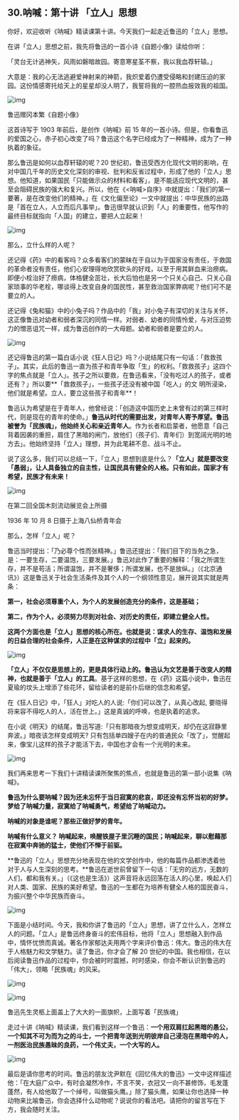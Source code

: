 ## 30.呐喊：第十讲 「立人」思想

你好，欢迎收听《呐喊》精读课第十讲。今天我们一起走近鲁迅的「立人」思想。


在讲「立人」思想之前，我先将鲁迅的一首小诗《自题小像》读给你听：


「灵台无计逃神矢，风雨如磐暗故园。寄意寒星荃不察，我以我血荐轩辕。」


大意是：我的心无法逃避爱神射来的神箭，我炽爱着仍遭受侵略和封建压迫的家园。这份情感寄托给天上的星星却没人明了，我誓将我的一腔热血报效我的祖国。


  



![img](https://pic1.zhimg.com/v2-71f8cc556df460e65e2db0d861859aeb.webp)

  



鲁迅赠冈本繁《自题小像》


这首诗写于 1903 年前后，是创作《呐喊》前 15 年的一首小诗。但是，你看鲁迅的爱国之心，赤子初心改变了吗？鲁迅这个名字已经成为了一种精神，成为了一种执着的象征。


那么鲁迅是如何以血荐轩辕的呢？20 世纪初，鲁迅受西方化现代文明的影响，在对中国几千年的历史文化深刻的审视、批判和反省过程中，形成了他的「立人」思想。他知道，如果国民「只能做示众的材料和看客」，是不能适应现代文明的，甚至会阻碍民族的强大和复兴。所以，他在《<呐喊>自序》中就提出：「我们的第一要著，是在改变他们的精神。」在《文化偏至论》一文中就提出：中华民族的出路是「首在立人，人立而后凡事举」。鲁迅很早就认识到「人」的重要性，他写作的最终目标就指向「人国」的建立，要把人立起来！


  



![img](https://pic1.zhimg.com/v2-05cce73e43d456b0a3a321e0c16d3ce3.webp)

  



那么，立什么样的人呢？


还记得《药》中的看客吗？众多看客们的蒙昧在于自以为于国家没有责任，于救国的革命者没有责任，他们心安理得地欣赏砍头的好戏，以至于用其鲜血来治痨病。即便小栓治好了痨病，体格健全茁壮，长大后怕也是另一个只关心自己、只关心自家琐事的华老栓，哪谈得上改变自身的国民性，甚至救治国家弊病呢？他们可不是要立的人。


还记得《兔和猫》中的小兔子吗？作品中的「我」对小兔子有深切的关注与关怀，这正像鲁迅对幼者和弱者深沉的同情一样。对弱者、幼者的同情怜爱，与对压迫势力的憎恶诅咒一样，成为鲁迅创作的一大母题。幼者和弱者是要立的人。


  



![img](https://pic2.zhimg.com/v2-d487bd63eb4aff687826741712e28ab2.webp)

  



还记得鲁迅的第一篇白话小说《狂人日记》吗？小说结尾只有一句话：「救救孩子」。其实，此后的鲁迅一直为孩子和青年争取「生」的权利。「救救孩子」这四个字的焦点就是「立人」。孩子之所以要救，在鲁迅看来，「没有吃过人的孩子，或者还有？」所以要**「救救孩子」，一些孩子还没有被中国「吃人」的文 明所浸染，他们就是希望。立人，要立这些孩子和青年**！


鲁迅认为希望是在于青年人，他曾经说：「创造这中国历史上未曾有过的第三样时代，则是现在的青年的使命。」**鲁迅从时代的需要出发，对青年人寄予厚望。鲁迅被誉为「民族魂」，他始终关心和亲近青年人**。作为长者和启蒙者，他愿意「自己背着因袭的重担，肩住了黑暗的闸门，放他们（孩子们、青年们）到宽阔光明的地方去」。他始终坚持「立人」理想，并为此笔耕不息、战斗不止。


说了这么多，我们可以总结一下，「立人」思想到底是什么？**「立人」就是要改变「愚弱」，让人具备独立的自主性，让国民具有健全的人格。只有如此，国家才有希望，民族才有未来！**


  



![img](https://pic2.zhimg.com/v2-31cb2f3f3291b8f93f9172ac14a5461d.webp)

  



在第二回全国木刻流动展览会上所摄


1936 年 10 月 8 日摄于上海八仙桥青年会


那么，怎样「立人」呢？


鲁迅当时提出：「乃必尊个性而张精神。」鲁迅还提出：「我们目下的当务之急，是：一要生存，二要温饱，三要发展。」鲁迅对此作了重要的解释：「我之所谓生存，并不是苟活；所谓温饱，并不是奢侈；所谓发展，也不是放纵。」（《北京通讯》）这是鲁迅关于社会生活条件及其个人的一个纲领性意见，展开说其实就是两条：


**第一，社会必须尊重个人，为个人的发展创造充分的条件，这是基础；**


**第二，作为个人，必须努力尽到对社会、对历史的责任，即建立健全人性。**


**这两个方面也是「立人」思想的核心所在。也就是说：谋求人的生存、温饱和发展的日益合理的社会条件，人正是在这种谋求的过程中「立」起来的。**


  



![img](https://pic2.zhimg.com/v2-17ea8965565a49ea5123d86fbc1f7924.webp)

  



**「立人」不仅仅是思想上的，更是具体行动上的。鲁迅认为文艺是善于改变人的精神，也就是善于「立人」的工具**。基于这样的思想，在《药》这篇小说中，鲁迅在夏瑜的坟头上增添了些花环，留给读者的是前仆后继的信念和希望。


在《狂人日记》中，「狂人」对吃人的人说:「你们可以改了，从真心改起, 要晓得将来容不得吃人的人，活在世上。」这是真诚的呼唤，也是执着的追求。


在小说《明天》的结尾，鲁迅写道:「只有那暗夜为想变成明天，却仍在这寂静里奔波。」暗夜该怎样变成明天? 只有包括单四嫂子在内的普通民众「改了」，觉醒起来，像宝儿这样的孩子才能活下去，中国也才会有一个光明的未来。


  



![img](https://pic2.zhimg.com/v2-ca58e58883b6f31daacdbf5091fcb00a.webp)

  



我们再来思考一下我们十讲精读课所聚焦的焦点，也就是鲁迅的第一部小说集《呐喊》。


**鲁迅为什么要呐喊？因为还未忘怀于当日寂寞的悲哀，即还没有忘怀当初的好梦。梦给了呐喊力量，寂寞给了呐喊勇气，希望给了呐喊动力。**


**呐喊的对象是谁呢？那些正做好梦的青年。**


**呐喊有什么意义？ 呐喊起来，唤醒铁屋子里沉睡的国民；呐喊起来，聊以慰藉那在寂寞中奔驰的猛士，使他们不惮于前驱。**


**鲁迅的「立人」思想充分地表现在他的文学创作中，他的每篇作品都渗透着他对于人与人生深刻的思考。**鲁迅在逝世前曾留下一句话：「无穷的远方，无数的人们，都和我有关。」（《这也是生活》）这声音将永远回荡在活人的心里，唤起人们对人类、国家、民族的美好希望。鲁迅的一生都在为培养有健全人格的国民奋斗，为振兴整个中华民族而奋斗。


  



![img](https://pic2.zhimg.com/v2-e0531a550db4a762fc2bbb4ce5f5c1a8.webp)

  



下面是小结时间。今天，我和你讲了鲁迅的「立人」思想，讲了立什么人，怎样立人的问题。「立人」是鲁迅终身奋斗的宏伟目标，他将「立人」思想融入到作品中，情怀忧愤而真诚。著名作家郁达夫用两个字来评价鲁迅：伟大。鲁迅的伟大在于人格魅力和文学魅力。读了鲁迅，你才会了解 20 世纪的中国。我也相信，在以后阅读鲁迅作品的过程中，你会被时时震撼，时时感染，你会不断认识到鲁迅的「伟大」，领略「民族魂」的风采。


  



![img](https://pic2.zhimg.com/v2-ea1f845621c895572da725828f25af21.webp)

  



![img](https://pic2.zhimg.com/v2-8c945eb85f84437786ce59a2102b4bf6.webp)

  



鲁迅先生灵柩上面盖上了大大的一面旗帜，上面写着「民族魂」


走过十讲《呐喊》精读课，我们看到这样一个鲁迅：**一个用双肩扛起黑暗的愚公，一个知其不可为而为之的斗士，一个把青年送到光明彼岸自己浸泡在黑暗中的人，一剂医治民族愚昧的良药，一个伟丈夫，一个大写的人。**


  



![img](https://pic3.zhimg.com/v2-a12298c50aec1c1eb663045f87c4f47e.webp)

  



最后是请你思考的时间。鲁迅的朋友沈尹默在《回忆伟大的鲁迅》一文中这样描述他：「在大庭广众中，有时会凝然冷作，不言不笑，衣冠又一向不甚修饰，毛发蓬蓬然，有人给他取了一个绰号，叫做猫头鹰。」除了猫头鹰，如果让你也选择一种动物来比喻鲁迅，你会选择什么动物呢？说说你的看法吧。请把你的留言写在下方，我会随时关注。

